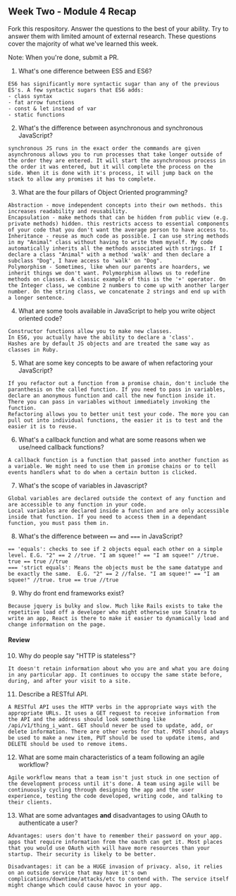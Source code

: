 ## Week Two - Module 4 Recap

Fork this respository. Answer the questions to the best of your ability. Try to answer them with limited amount of external research. These questions cover the majority of what we've learned this week. 

Note: When you're done, submit a PR. 

1. What's one difference between ES5 and ES6?
```
ES6 has significantly more syntactic sugar than any of the previous ES's. A few syntactic sugars that ES6 adds:
- class syntax
- fat arrow functions
- const & let instead of var
- static functions
```

2. What's the difference between asynchronous and synchronous JavaScript? 
```
synchronous JS runs in the exact order the commands are given
asynchronous allows you to run processes that take longer outside of the order they are entered. It will start the asynchronous process in the order it was entered, but it will complete the process on the side. When it is done with it's process, it will jump back on the stack to allow any promises it has to complete.
```

3. What are the four pillars of Object Oriented programming?
```
Abstraction - move independent concepts into their own methods. this increases readability and reusability.
Encapsulation - make methods that can be hidden from public view (e.g. private methods) hidden. this restricts access to essential components of your code that you don't want the average person to have access to.
Inheritance - reuse as much code as possible. I can use string methods in my "Animal" class without having to write them myself. My code automatically inherits all the methods associated with strings. If I declare a class "Animal" with a method 'walk' and then declare a subclass "Dog", I have access to 'walk' on "Dog". 
Polymorphism - Sometimes, like when our parents are hoarders, we inherit things we don't want. Polymorphism allows us to redefine methods on classes. A classic example of this is the '+' operator. On the Integer class, we combine 2 numbers to come up with another larger number. On the string class, we concatenate 2 strings and end up with a longer sentence.
```

4. What are some tools available in JavaScript to help you write object oriented code?
```
Constructor functions allow you to make new classes.
In ES6, you actually have the ability to declare a 'class'. 
Hashes are by default JS objects and are treated the same way as classes in Ruby.
```

5. What are some key concepts to be aware of when refactoring your JavaScript?
```
If you refactor out a function from a promise chain, don't include the paranthesis on the called function. If you need to pass in variables, declare an anonymous function and call the new function inside it. There you can pass in variables without immediately invoking the function. 
Refactoring allows you to better unit test your code. The more you can pull out into individual functions, the easier it is to test and the easier it is to reuse. 
```

6. What's a callback function and what are some reasons when we use/need callback functions?
```
A callback function is a function that passed into another function as a variable. We might need to use them in promise chains or to tell events handlers what to do when a certain button is clicked.
```

7. What's the scope of variables in Javascript?
```
Global variables are declared outside the context of any function and are accessible to any function in your code. 
Local variables are declared inside a function and are only accessible inside that function. If you need to access them in a dependant function, you must pass them in.
```

8. What's the difference between `==` and `===` in JavaScript?
```
== 'equals': checks to see if 2 objects equal each other on a simple level. E.G. "2" == 2 //true. "I am squee!" == "I am squee!" //true. true == true //true
=== 'strict equals': Means the objects must be the same datatype and be exactly the same.  E.G. "2" == 2 //false. "I am squee!" == "I am squee!" //true. true == true //true
```

9. Why do front end frameworks exist?
```
Because jquery is bulky and slow. Much like Rails exists to take the repetitive load off a developer who might otherwise use Sinatra to write an app, React is there to make it easier to dynamically load and change information on the page. 
```

#### Review  

10. Why do people say "HTTP is stateless"?
```
It doesn't retain information about who you are and what you are doing in any particular app. It continues to occupy the same state before, during, and after your visit to a site. 
```

11. Describe a RESTful API.
```
A RESTful API uses the HTTP verbs in the appropriate ways with the appropriate URLs. It uses a GET request to receive information from the API and the address should look something like /api/v1/thing_i_want. GET should never be used to update, add, or delete information. There are other verbs for that. POST should always be used to make a new item, PUT should be used to update items, and DELETE should be used to remove items. 
```

12. What are some main characteristics of a team following an agile workflow?
```
Agile workflow means that a team isn't just stuck in one section of the development process until it's done. A team using agile will be continuously cycling through designing the app and the user experience, testing the code developed, writing code, and talking to their clients.
```

13. What are some advantages **and** disadvantages to using OAuth to authenticate a user?
```
Advantages: users don't have to remember their password on your app. apps that require information from the oauth can get it. Most places that you would use OAuth with will have more resources than your startup. Their security is likely to be better.

Disadvantages: it can be a HUGE invasion of privacy. also, it relies on an outside service that may have it's own complications/downtime/attacks/etc to contend with. The service itself might change which could cause havoc in your app.
```
